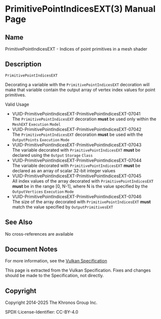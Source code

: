 # PrimitivePointIndicesEXT(3) Manual Page

## Name

PrimitivePointIndicesEXT - Indices of point primitives in a mesh shader



## [](#_description)Description

`PrimitivePointIndicesEXT`

Decorating a variable with the `PrimitivePointIndicesEXT` decoration will make that variable contain the output array of vertex index values for point primitives.

Valid Usage

- [](#VUID-PrimitivePointIndicesEXT-PrimitivePointIndicesEXT-07041)VUID-PrimitivePointIndicesEXT-PrimitivePointIndicesEXT-07041  
  The `PrimitivePointIndicesEXT` decoration **must** be used only within the `MeshEXT` `Execution` `Model`
- [](#VUID-PrimitivePointIndicesEXT-PrimitivePointIndicesEXT-07042)VUID-PrimitivePointIndicesEXT-PrimitivePointIndicesEXT-07042  
  The `PrimitivePointIndicesEXT` decoration **must** be used with the `OutputPoints` `Execution` `Mode`
- [](#VUID-PrimitivePointIndicesEXT-PrimitivePointIndicesEXT-07043)VUID-PrimitivePointIndicesEXT-PrimitivePointIndicesEXT-07043  
  The variable decorated with `PrimitivePointIndicesEXT` **must** be declared using the `Output` `Storage` `Class`
- [](#VUID-PrimitivePointIndicesEXT-PrimitivePointIndicesEXT-07044)VUID-PrimitivePointIndicesEXT-PrimitivePointIndicesEXT-07044  
  The variable decorated with `PrimitivePointIndicesEXT` **must** be declared as an array of scalar 32-bit integer values
- [](#VUID-PrimitivePointIndicesEXT-PrimitivePointIndicesEXT-07045)VUID-PrimitivePointIndicesEXT-PrimitivePointIndicesEXT-07045  
  All index values of the array decorated with `PrimitivePointIndicesEXT` **must** be in the range \[0, N-1], where N is the value specified by the `OutputVertices` `Execution` `Mode`
- [](#VUID-PrimitivePointIndicesEXT-PrimitivePointIndicesEXT-07046)VUID-PrimitivePointIndicesEXT-PrimitivePointIndicesEXT-07046  
  The size of the array decorated with `PrimitivePointIndicesEXT` **must** match the value specified by `OutputPrimitivesEXT`

## [](#_see_also)See Also

No cross-references are available

## [](#_document_notes)Document Notes

For more information, see the [Vulkan Specification](https://registry.khronos.org/vulkan/specs/latest/html/vkspec.html#PrimitivePointIndicesEXT)

This page is extracted from the Vulkan Specification. Fixes and changes should be made to the Specification, not directly.

## [](#_copyright)Copyright

Copyright 2014-2025 The Khronos Group Inc.

SPDX-License-Identifier: CC-BY-4.0